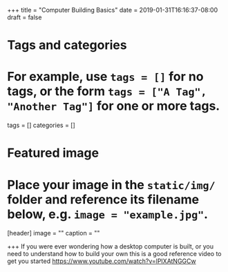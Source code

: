 +++
title = "Computer Building Basics"
date = 2019-01-31T16:16:37-08:00
draft = false

# Tags and categories
# For example, use `tags = []` for no tags, or the form `tags = ["A Tag", "Another Tag"]` for one or more tags.
tags = []
categories = []

# Featured image
# Place your image in the `static/img/` folder and reference its filename below, e.g. `image = "example.jpg"`.
[header]
image = ""
caption = ""

+++
If you were ever wondering how a desktop computer is built, or you need to understand how to build your own this is a good reference video to get you started
https://www.youtube.com/watch?v=lPIXAtNGGCw
